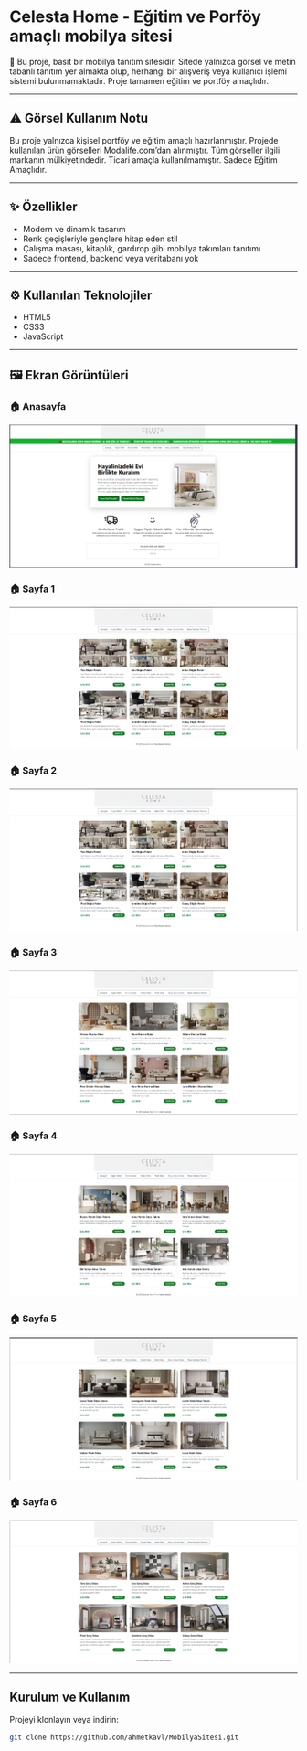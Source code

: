 # Celesta Home - Eğitim ve Porföy amaçlı mobilya sitesi

🧾 Bu proje, basit bir mobilya tanıtım sitesidir. Sitede yalnızca görsel ve metin tabanlı tanıtım yer almakta olup, herhangi bir alışveriş veya kullanıcı işlemi sistemi bulunmamaktadır.
Proje tamamen eğitim ve portföy amaçlıdır.

---

## ⚠️ Görsel Kullanım Notu
Bu proje yalnızca kişisel portföy ve eğitim amaçlı hazırlanmıştır.
Projede kullanılan ürün görselleri Modalife.com’dan alınmıştır.
Tüm görseller ilgili markanın mülkiyetindedir. Ticari amaçla kullanılmamıştır. Sadece Eğitim Amaçlıdır.

---

## ✨ Özellikler

- Modern ve dinamik tasarım  
- Renk geçişleriyle gençlere hitap eden stil  
- Çalışma masası, kitaplık, gardırop gibi mobilya takımları tanıtımı  
- Sadece frontend, backend veya veritabanı yok

---

## ⚙️ Kullanılan Teknolojiler

- HTML5  
- CSS3  
- JavaScript

---

## 🖼️ Ekran Görüntüleri

### 🏠 Anasayfa
![Anasayfa](gorseller/anasayfa.png)

### 🏠 Sayfa 1
![Sayfa 1](gorseller/sayfa1.png)

### 🏠 Sayfa 2
![Sayfa 2](gorseller/sayfa1.png)

### 🏠 Sayfa 3
![Sayfa 3](gorseller/sayfa2.png)

### 🏠 Sayfa 4
![Sayfa 4](gorseller/sayfa3.png)

### 🏠 Sayfa 5
![Sayfa 5](gorseller/sayfa4.png)

### 🏠 Sayfa 6
![Sayfa 6](gorseller/sayfa5.png)

---

## Kurulum ve Kullanım

Projeyi klonlayın veya indirin:

```bash
git clone https://github.com/ahmetkavl/MobilyaSitesi.git


